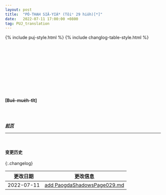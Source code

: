 ```yaml
---
layout: post
title:  "PÓ-THAH SIÂ-YIÁᴺ (Tŏiⁿ 29 hio̍h)[*]"
date:   2022-07-11 17:00:00 +0800
tag: PUJ_translation
---
```


{% include puj-style.html %}
{% include changlog-table-style.html %}

<!-- When the feet are completely remodelled, there is a notch in the middle of the sole deep enough to conceal a pennypiece put in edge-wise across the foot. -->
&nbsp;&nbsp;
<!-- The four small toes are so twisted that their ends may be seen on the inside of the foot; -->
<!-- and the broken and distorted bones of the middle of the foot are pressed into a mass where the instep should be. -->
<!-- The shape is like a hen's head, the big toe representing the bill. -->
<!-- There is little beside skin and bone below the knee. -->
<!-- The foot cannot be stood on without its bandages, and can never be restored to its natural shape. -->
<!-- It is a frightful and fetid thing. -->
<!-- No bound-footed woman ever willingly lets her bare feet be seen, even by those who are maimed like herself. -->
<!-- She wears little cotton shoes when in bed, putting as it were her night-cap on her feet. -->

<!-- The sepulchre for these mummied feet is very gorgeous. -->
&nbsp;&nbsp;
<!-- The bandages and alum-powder are always worn; -->
<!-- but the bandages are shortened one-half their length, and fine black ones are often put on over the white ones. -->
<!-- Embroidered satin shoes, with brightly painted heels, are worn, and a neat pantalet covers all but the toe. -->
<!-- What is visible appears to be the petal of a field-lily. -->

<!-- Even outside barbarians often admire this fairy foot. -->
&nbsp;&nbsp;
<!-- Yet the poet cannot say of the owner, -->
<!-- POET QUOTE: "Her foot so light, her step so true, Scarce from the harebell brushed the dew." -->

<!-- Her dainty feet toddle and clump, and her gait is exactly that of one walking on the points of the the heels. -->
&nbsp;&nbsp;
<!-- Though the Chinese poet compares her motion to that of the swaying willow, one never sees among Chinese women one who walks gracefully. -->
<!-- Those who have natural feet imitate the vacillating hobble of the bound-footed, verifying the Italian proverb, "If you always live with those who are lame, you will yourself learn to limp." -->
<br>

<br>

**[Buē-mue̍h-tît]**

<br>

<br>

***[前页](PagodaShadowsPage028.html)***
<!-- ***[后页](PagodaShadowsPage030.html)*** -->

---
<br>

#### 变更历史

{:.changelog}

| 更改日期 | 更改信息 |
| --- | --- |
| 2022-07-11 | <a href="https://github.com/DonAnthonyLee/DonAnthonyLee.github.io/commit/476d0de1787c76416496c7722a2167dfaaefa90d" target="_blank">add PaogdaShadowsPage029.md</a> |

